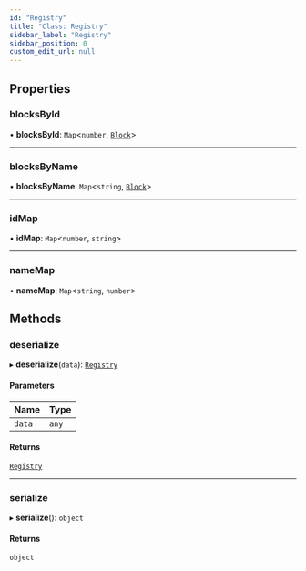```yaml
---
id: "Registry"
title: "Class: Registry"
sidebar_label: "Registry"
sidebar_position: 0
custom_edit_url: null
---
```


## Properties

### blocksById

• **blocksById**: `Map`\<`number`, [`Block`](../modules.md#block-8)\>

___

### blocksByName

• **blocksByName**: `Map`\<`string`, [`Block`](../modules.md#block-8)\>

___

### idMap

• **idMap**: `Map`\<`number`, `string`\>

___

### nameMap

• **nameMap**: `Map`\<`string`, `number`\>

## Methods

### deserialize

▸ **deserialize**(`data`): [`Registry`](Registry.md)

#### Parameters

| Name | Type |
| :------ | :------ |
| `data` | `any` |

#### Returns

[`Registry`](Registry.md)

___

### serialize

▸ **serialize**(): `object`

#### Returns

`object`
